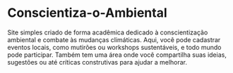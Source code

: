 # Conscientiza-o-Ambiental
 Site simples criado de forma acadêmica dedicado à conscientização ambiental e combate às mudanças climáticas. Aqui, você pode cadastrar eventos locais, como mutirões ou workshops sustentáveis, e todo mundo pode participar. Também tem uma área onde você compartilha suas ideias, sugestões ou até críticas construtivas para ajudar a melhorar.
